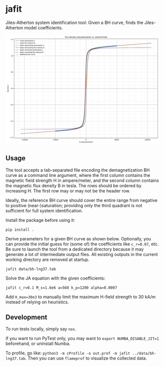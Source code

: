 # jafit

Jiles-Atherton system identification tool: Given a BH curve, finds the Jiles-Atherton model coefficients.

<img src="doc/image.png" width="800" alt="">

## Usage

The tool accepts a tab-separated file encoding the demagnetization BH curve as a command line argument,
where the first column contains the magnetic field strength H in ampere/meter,
and the second column contains the magnetic flux density B in tesla.
The rows should be ordered by increasing H.
The first row may or may not be the header row.

Ideally, the reference BH curve should cover the entire range from negative to positive (near-)saturation;
providing only the third quadrant is not sufficient for full system identification.

Install the package before using it:

```shell
pip install .
```

Derive parameters for a given BH curve as shown below.
Optionally, you can provide the initial guess for (some of) the coefficients like `c_r=0.07`, etc.
Be sure to launch the tool from a dedicated directory because it may generate a lot of intermediate output files.
All existing outputs in the current working directory are removed at startup.

```shell
jafit data/bh-lng37.tab
```

Solve the JA equation with the given coefficients:

```shell
jafit c_r=0.1 M_s=1.6e6 a=560 k_p=1200 alpha=0.0007
```

Add `H_max=30e3` to manually limit the maximum H-field strength to 30 kA/m instead of relying on heuristics.

## Development

To run tests locally, simply say `nox`.

If you want to run PyTest only, you may want to `export NUMBA_DISABLE_JIT=1` beforehand, or uninstall Numba.

To profile, go like: `python3 -m cProfile -o out.prof -m jafit ../data/bh-lng37.tab`.
Then you can use `flameprof` to visualize the collected data.
